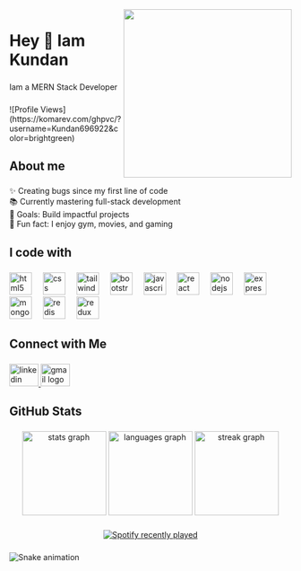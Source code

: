 <img align="right" height="300" src="https://media4.giphy.com/media/v1.Y2lkPTc5MGI3NjExZXZlYmoxdDNrcDg4bnRvZ3Zzamdkbzd1MmI1anhraWJvMHA1aHg0ZCZlcD12MV9pbnRlcm5hbF9naWZfYnlfaWQmY3Q9Zw/qgQUggAC3Pfv687qPC/giphy.gif"  />

###

<h1 align="left">Hey 👋 Iam Kundan</h1>

###

<p align="left">Iam a MERN Stack Developer</p>

###

<div align="left">
  ![Profile Views](https://komarev.com/ghpvc/?username=Kundan696922&color=brightgreen)
</div>

###

<h2 align="left">About me</h2>

###

<p align="left">✨ Creating bugs since my first line of code<br>📚 Currently mastering full-stack development<br>🎯 Goals: Build impactful projects<br>🎲 Fun fact: I enjoy gym, movies, and gaming</p>

###

<h2 align="left">I code with</h2>

###

<div align="left">
  <img src="https://cdn.jsdelivr.net/gh/devicons/devicon/icons/html5/html5-original.svg" height="40" alt="html5 logo"  />
  <img width="12" />
  <img src="https://cdn.jsdelivr.net/gh/devicons/devicon/icons/css3/css3-original.svg" height="40" alt="css logo"  />
  <img width="12" />
  <img src="https://cdn.jsdelivr.net/gh/devicons/devicon/icons/tailwindcss/tailwindcss-original.svg" height="40" alt="tailwindcss logo"  />
  <img width="12" />
  <img src="https://cdn.jsdelivr.net/gh/devicons/devicon/icons/bootstrap/bootstrap-original.svg" height="40" alt="bootstrap logo"  />
  <img width="12" />
  <img src="https://cdn.jsdelivr.net/gh/devicons/devicon/icons/javascript/javascript-original.svg" height="40" alt="javascript logo"  />
  <img width="12" />
  <img src="https://cdn.jsdelivr.net/gh/devicons/devicon/icons/react/react-original.svg" height="40" alt="react logo"  />
  <img width="12" />
  <img src="https://cdn.jsdelivr.net/gh/devicons/devicon/icons/nodejs/nodejs-original.svg" height="40" alt="nodejs logo"  />
  <img width="12" />
  <img src="https://cdn.jsdelivr.net/gh/devicons/devicon/icons/express/express-original.svg" height="40" alt="express logo"  />
  <img width="12" />
  <img src="https://cdn.jsdelivr.net/gh/devicons/devicon/icons/mongodb/mongodb-original.svg" height="40" alt="mongodb logo"  />
  <img width="12" />
  <img src="https://cdn.jsdelivr.net/gh/devicons/devicon/icons/redis/redis-original.svg" height="40" alt="redis logo"  />
  <img width="12" />
  <img src="https://cdn.jsdelivr.net/gh/devicons/devicon/icons/redux/redux-original.svg" height="40" alt="redux logo"  />
</div>

###

<h2 align="left">Connect with Me</h2>

###

<div align="left">
  <a href="linkedin.com/in/kundan-goyary/" target="_blank">
    <img src="https://raw.githubusercontent.com/maurodesouza/profile-readme-generator/master/src/assets/icons/social/linkedin/default.svg" width="52" height="40" alt="linkedin logo"  />
  </a>
  <a href="kgoyary824@gmail.com" target="_blank">
    <img src="https://raw.githubusercontent.com/maurodesouza/profile-readme-generator/master/src/assets/icons/social/gmail/default.svg" width="52" height="40" alt="gmail logo"  />
  </a>
</div>

###

<h2 align="left">GitHub Stats</h2>

###

<div align="center">
  <img src="https://github-readme-stats.vercel.app/api?username=Kundan696922&hide_title=false&hide_rank=false&show_icons=true&include_all_commits=true&count_private=true&disable_animations=false&theme=dracula&locale=en&hide_border=false&order=1" height="150" alt="stats graph"  />
  <img src="https://github-readme-stats.vercel.app/api/top-langs?username=Kundan696922&locale=en&hide_title=false&layout=compact&card_width=320&langs_count=5&theme=dracula&hide_border=false&order=2" height="150" alt="languages graph"  />
  <img src="https://streak-stats.demolab.com?user=Kundan696922&locale=en&mode=daily&theme=dracula&hide_border=false&border_radius=5&order=3" height="150" alt="streak graph"  />
</div>

###

<div align="center">
  <a href="https://open.spotify.com/user/31lnqzskaep6yaztacywf5fmljhy">
    <img src="https://spotify-recently-played-readme.vercel.app/api?user=31lnqzskaep6yaztacywf5fmljhy&count=5&unique=false" alt="Spotify recently played"  />
  </a>
</div>

###

<img src="https://kundan696922.github.io/Kundan696922/snake.svg" alt="Snake animation" />

###
